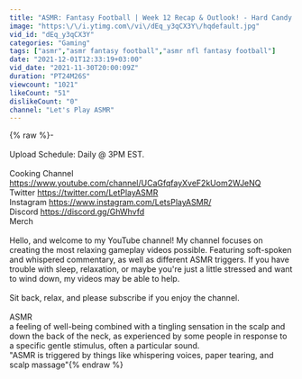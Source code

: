 ```yaml
---
title: "ASMR: Fantasy Football | Week 12 Recap & Outlook! - Hard Candy & Whispering"
image: "https:\/\/i.ytimg.com\/vi\/dEq_y3qCX3Y\/hqdefault.jpg"
vid_id: "dEq_y3qCX3Y"
categories: "Gaming"
tags: ["asmr","asmr fantasy football","asmr nfl fantasy football"]
date: "2021-12-01T12:33:19+03:00"
vid_date: "2021-11-30T20:00:09Z"
duration: "PT24M26S"
viewcount: "1021"
likeCount: "51"
dislikeCount: "0"
channel: "Let's Play ASMR"
---
```

{% raw %}-<br /><br />Upload Schedule: Daily @ 3PM EST.<br /><br />Cooking Channel <a rel="nofollow" target="blank" href="https://www.youtube.com/channel/UCaGfqfayXveF2kUom2WJeNQ">https://www.youtube.com/channel/UCaGfqfayXveF2kUom2WJeNQ</a><br />Twitter <a rel="nofollow" target="blank" href="https://twitter.com/LetPlayASMR">https://twitter.com/LetPlayASMR</a><br />Instagram <a rel="nofollow" target="blank" href="https://www.instagram.com/LetsPlayASMR/">https://www.instagram.com/LetsPlayASMR/</a><br />Discord <a rel="nofollow" target="blank" href="https://discord.gg/GhWhvfd">https://discord.gg/GhWhvfd</a><br />Merch <br /><br />Hello, and welcome to my YouTube channel! My channel focuses on creating the most relaxing gameplay videos possible. Featuring soft-spoken and whispered commentary, as well as different ASMR triggers. If you have trouble with sleep, relaxation, or maybe you're just a little stressed and want to wind down, my videos may be able to help.<br /><br />Sit back, relax, and please subscribe if you enjoy the channel.<br /><br />ASMR<br />a feeling of well-being combined with a tingling sensation in the scalp and down the back of the neck, as experienced by some people in response to a specific gentle stimulus, often a particular sound.<br />&quot;ASMR is triggered by things like whispering voices, paper tearing, and scalp massage&quot;{% endraw %}
